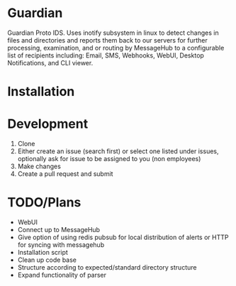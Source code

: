 # Guardian
Guardian Proto IDS. Uses inotify subsystem in linux to detect changes in files and directories and reports them back to our servers for further processing, examination, and or routing by MessageHub to a configurable list of recipients including: Email, SMS, Webhooks, WebUI, Desktop Notifications, and CLI viewer.

# Installation

# Development
 1. Clone
 2. Either create an issue (search first) or select one listed under issues, optionally ask for issue to be assigned to you (non employees)
 3. Make changes
 3. Create a pull request and submit
 

# TODO/Plans

- WebUI
- Connect up to MessageHub
- Give option of using redis pubsub for local distribution of alerts or HTTP for syncing with messagehub
- Installation script
- Clean up code base
- Structure according to expected/standard directory structure
- Expand functionality of parser

